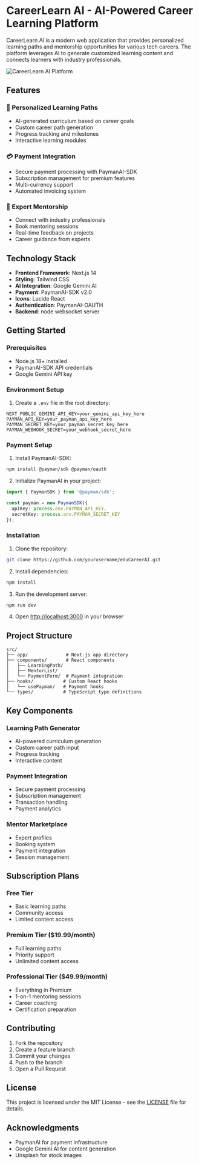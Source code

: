 # CareerLearn AI - AI-Powered Career Learning Platform

CareerLearn AI is a modern web application that provides personalized learning paths and mentorship opportunities for various tech careers. The platform leverages AI to generate customized learning content and connects learners with industry professionals.

![CareerLearn AI Platform](https://i.ibb.co/MP5cq1z/Get-Started-With-Tippy.png)

## Features

### 🎯 Personalized Learning Paths
- AI-generated curriculum based on career goals
- Custom career path generation
- Progress tracking and milestones
- Interactive learning modules

### 💳 Payment Integration
- Secure payment processing with PaymanAI-SDK
- Subscription management for premium features
- Multi-currency support
- Automated invoicing system

### 👥 Expert Mentorship
- Connect with industry professionals
- Book mentoring sessions
- Real-time feedback on projects
- Career guidance from experts

## Technology Stack

- **Frontend Framework**: Next.js 14
- **Styling**: Tailwind CSS
- **AI Integration**: Google Gemini AI
- **Payment**: PaymanAI-SDK v2.0
- **Icons**: Lucide React
- **Authentication**: PaymanAI-OAUTH
- **Backend**: node websocket server

## Getting Started

### Prerequisites

- Node.js 18+ installed
- PaymanAI-SDK API credentials
- Google Gemini API key

### Environment Setup

1. Create a `.env` file in the root directory:
```env
NEXT_PUBLIC_GEMINI_API_KEY=your_gemini_api_key_here
PAYMAN_API_KEY=your_payman_api_key_here
PAYMAN_SECRET_KEY=your_payman_secret_key_here
PAYMAN_WEBHOOK_SECRET=your_webhook_secret_here
```

### Payment Setup

1. Install PaymanAI-SDK:
```bash
npm install @payman/sdk @payman/oauth
```

2. Initialize PaymanAI in your project:
```typescript
import { PaymanSDK } from '@payman/sdk';

const payman = new PaymanSDK({
  apiKey: process.env.PAYMAN_API_KEY,
  secretKey: process.env.PAYMAN_SECRET_KEY
});
```

### Installation

1. Clone the repository:
```bash
git clone https://github.com/yourusername/eduCareerAI.git
```

2. Install dependencies:
```bash
npm install
```

3. Run the development server:
```bash
npm run dev
```

4. Open [http://localhost:3000](http://localhost:3000) in your browser

## Project Structure

```
src/
├── app/              # Next.js app directory
├── components/       # React components
│   ├── LearningPath/
│   ├── MentorList/
│   └── PaymentForm/  # Payment integration
├── hooks/           # Custom React hooks
│   └── usePayman/   # Payment hooks
└── types/           # TypeScript type definitions
```

## Key Components

### Learning Path Generator
- AI-powered curriculum generation
- Custom career path input
- Progress tracking
- Interactive content

### Payment Integration
- Secure payment processing
- Subscription management
- Transaction handling
- Payment analytics

### Mentor Marketplace
- Expert profiles
- Booking system
- Payment integration
- Session management

## Subscription Plans

### Free Tier
- Basic learning paths
- Community access
- Limited content access

### Premium Tier ($19.99/month)
- Full learning paths
- Priority support
- Unlimited content access

### Professional Tier ($49.99/month)
- Everything in Premium
- 1-on-1 mentoring sessions
- Career coaching
- Certification preparation

## Contributing

1. Fork the repository
2. Create a feature branch
3. Commit your changes
4. Push to the branch
5. Open a Pull Request

## License

This project is licensed under the MIT License - see the [LICENSE](LICENSE) file for details.

## Acknowledgments

- PaymanAI for payment infrastructure
- Google Gemini AI for content generation
- Unsplash for stock images